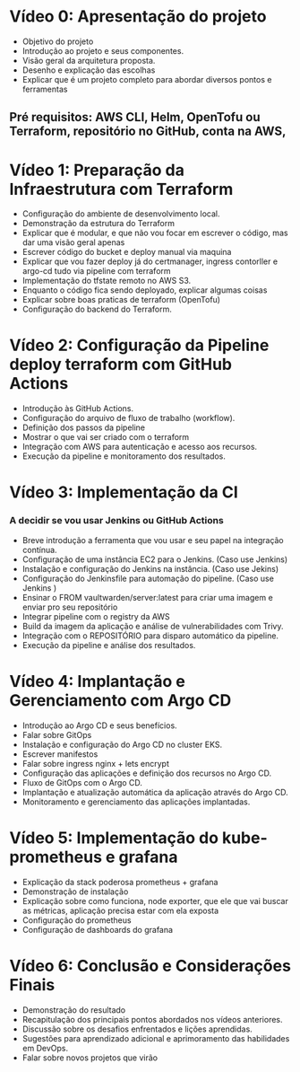 # Vídeo 0: Apresentação do projeto

- Objetivo do projeto
- Introdução ao projeto e seus componentes.
- Visão geral da arquitetura proposta.
- Desenho e explicação das escolhas
- Explicar que é um projeto completo para abordar diversos pontos e ferramentas

## Pré requisitos: AWS CLI, Helm, OpenTofu ou Terraform, repositório no GitHub, conta na AWS, 


# Vídeo 1: Preparação da Infraestrutura com Terraform

- Configuração do ambiente de desenvolvimento local.
- Demonstração da estrutura do Terraform
- Explicar que é modular, e que não vou focar em escrever o código, mas dar uma visão geral apenas
- Escrever código do bucket e deploy manual via maquina
- Explicar que vou fazer deploy já do certmanager, ingress contorller e argo-cd tudo via pipeline com terraform
- Implementação do tfstate remoto no AWS S3.
- Enquanto o código fica sendo deployado, explicar algumas coisas
- Explicar sobre boas praticas de terraform (OpenTofu)
- Configuração do backend do Terraform.

# Vídeo 2: Configuração da Pipeline deploy terraform com GitHub Actions

- Introdução às GitHub Actions.
- Configuração do arquivo de fluxo de trabalho (workflow).
- Definição dos passos da pipeline
- Mostrar o que vai ser criado com o terraform
- Integração com AWS para autenticação e acesso aos recursos.
- Execução da pipeline e monitoramento dos resultados.

# Vídeo 3: Implementação da CI 

### A decidir se vou usar Jenkins ou GitHub Actions

- Breve introdução a ferramenta que vou usar e seu papel na integração contínua.
- Configuração de uma instância EC2 para o Jenkins. (Caso use Jenkins)
- Instalação e configuração do Jenkins na instância. (Caso use Jekins)
- Configuração do Jenkinsfile para automação do pipeline. (Caso use Jenkins )
- Ensinar o FROM vaultwarden/server:latest para criar uma imagem e enviar pro seu repositório
- Integrar pipeline com o registry da AWS
- Build da imagem da aplicação e análise de vulnerabilidades com Trivy.
- Integração com o REPOSITÓRIO para disparo automático da pipeline.
- Execução da pipeline e análise dos resultados.

# Vídeo 4: Implantação e Gerenciamento com Argo CD

- Introdução ao Argo CD e seus benefícios.
- Falar sobre GitOps
- Instalação e configuração do Argo CD no cluster EKS.
- Escrever manifestos
- Falar sobre ingress nginx + lets encrypt 
- Configuração das aplicações e definição dos recursos no Argo CD.
- Fluxo de GitOps com o Argo CD.
- Implantação e atualização automática da aplicação através do Argo CD.
- Monitoramento e gerenciamento das aplicações implantadas.

# Vídeo 5: Implementação do kube-prometheus e grafana

- Explicação da stack poderosa prometheus + grafana
- Demonstração de instalação
- Explicação sobre como funciona, node exporter, que ele que vai buscar as métricas, aplicação precisa estar com ela exposta
- Configuração do prometheus
- Configuração de dashboards do grafana

# Vídeo 6: Conclusão e Considerações Finais

- Demonstração do resultado
- Recapitulação dos principais pontos abordados nos vídeos anteriores.
- Discussão sobre os desafios enfrentados e lições aprendidas.
- Sugestões para aprendizado adicional e aprimoramento das habilidades em DevOps.
- Falar sobre novos projetos que virão